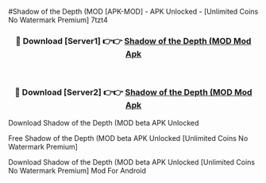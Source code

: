#Shadow of the Depth (MOD [APK-MOD] - APK Unlocked - [Unlimited Coins No Watermark Premium] 7tzt4



<div align="center">

<h3>🔴 Download [Server1] 👉👉 <a href="https://momento.my/?title=Shadow_of_the_Depth_(MOD">Shadow of the Depth (MOD Mod Apk</a></h3><br>

<h3>🔴 Download [Server2] 👉👉 <a href="https://momento.my/?title=Shadow_of_the_Depth_(MOD">Shadow of the Depth (MOD Mod Apk</a></h3>
</div>



Download Shadow of the Depth (MOD beta APK Unlocked

Free Shadow of the Depth (MOD beta APK Unlocked [Unlimited Coins No Watermark Premium]

Download Shadow of the Depth (MOD beta APK Unlocked [Unlimited Coins No Watermark Premium] Mod For Android
